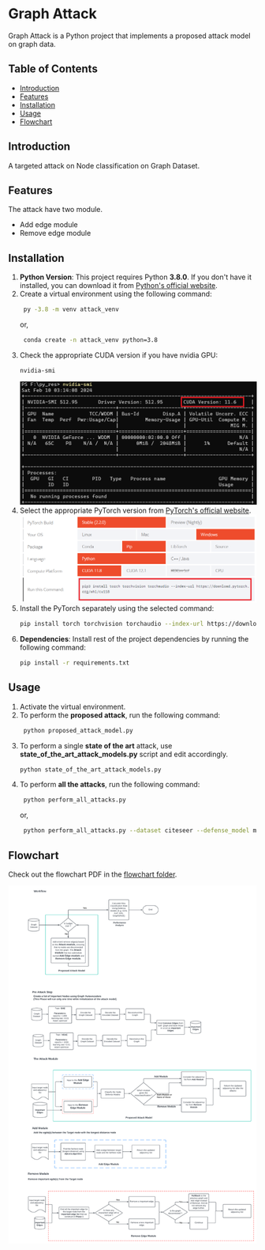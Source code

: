 # Graph Attack

Graph Attack is a Python project that implements a proposed attack model on graph data. 

## Table of Contents

- [Introduction](#introduction)
- [Features](#features)
- [Installation](#installation)
- [Usage](#usage)
- [Flowchart](#flowchart)


## Introduction

A targeted attack on Node classification on Graph Dataset.

## Features

The attack have two module.

- Add edge module
- Remove edge module

## Installation

1. **Python Version**: This project requires Python **3.8.0**. If you don't have it installed, you can download it from [Python's official website](https://www.python.org/downloads/release/python-380/).
2. Create a virtual environment using the following command:
   ```bash
    py -3.8 -m venv attack_venv
   ```
   or,
   ```bash
    conda create -n attack_venv python=3.8
   ```
4. Check the appropriate CUDA version if you have nvidia GPU:
   ```bash
   nvidia-smi
   ```
   [![Images](./images/nvidia_smi.png)](./images/nvidia_smi.png)
5. Select the appropriate PyTorch version from [PyTorch's official website](https://pytorch.org/get-started/locally/).
   [![Images](./images/pytorch_get_started.png)](./images/pytorch_get_started.png)
6. Install the PyTorch separately using the selected command:
   ```bash
   pip install torch torchvision torchaudio --index-url https://download.pytorch.org/whl/cu118
   ```
7. **Dependencies**: Install rest of the project dependencies by running the following command:
   ```bash
   pip install -r requirements.txt
   ```
   
## Usage
1. Activate the virtual environment.
2. To perform the **proposed attack**, run the following command:
   ```bash
    python proposed_attack_model.py
   ```
3. To perform a single **state of the art** attack, use **state_of_the_art_attack_models.py** script and edit accordingly.
    ```bash
    python state_of_the_art_attack_models.py
   ```
4. To perform **all the attacks**, run the following command:
   ```bash
    python perform_all_attacks.py
   ```
   or,
   ```bash
    python perform_all_attacks.py --dataset citeseer --defense_model mdgcn
   ```

## Flowchart

Check out the flowchart PDF in the [flowchart folder](./flowchart/).

[![Flowchart](./flowchart/Graph_Attack_Module.png)](./flowchart/Graph_Attack_Module.pdf)




